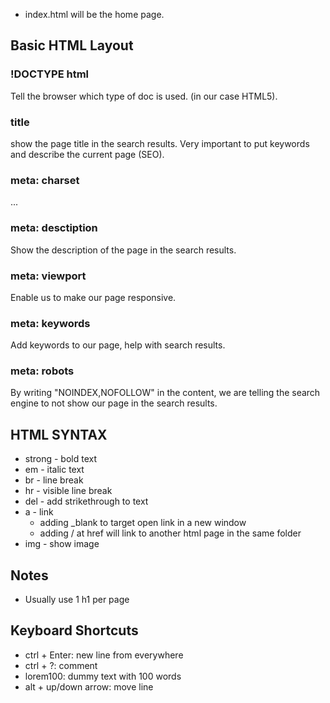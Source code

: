 - index.html will be the home page.

## Basic HTML Layout
### !DOCTYPE html
Tell the browser which type of doc is used. (in our case HTML5).

### title
show the page title in the search results. Very important to put keywords and describe the current page (SEO).

### meta: charset
...

### meta: desctiption
Show the description of the page in the search results.

### meta: viewport
Enable us to make our page responsive.


### meta: keywords
Add keywords to our page, help with search results.

### meta: robots
By writing "NOINDEX,NOFOLLOW" in the content, we are telling the search engine to not show our page in the search results.

## HTML SYNTAX
- strong - bold text
- em - italic text
- br - line break
- hr - visible line break
- del - add strikethrough to text
- a - link 
  - adding _blank to target open link in a new window
  - adding / at href will link to another html page in the same folder
- img - show image

## Notes
- Usually use 1 h1 per page

## Keyboard Shortcuts
- ctrl + Enter: new line from everywhere
- ctrl + ?: comment
- lorem100: dummy text with 100 words
- alt + up/down arrow: move line